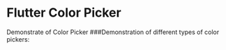 # Flutter Color Picker

Demonstrate of Color Picker
###Demonstration of different types of color pickers:
